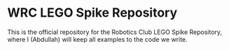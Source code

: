 <h1>WRC LEGO Spike Repository</h1>

This is the official repository for the Robotics Club LEGO Spike Repository, where I (Abdullah) will keep all examples to the code we write.
